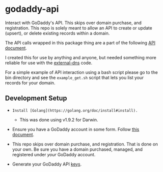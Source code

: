 # godaddy-api

Interact with GoDaddy's API.  This skips over domain purchase, and registration.  This repo is solely meant
to allow an API to create or update (upsert), or delete existing records within a domain.

The API calls wrapped in this package thing are a part of the following [API document](https://developer.godaddy.com/doc).

I created this for use by anything and anyone, but needed something more reliable for use with the [external-dns](https://github.com/kubernetes-incubator/external-dns) code.

For a simple example of API interaction using a bash script please go to the bin directory and see the `example_get.sh` script that lets you list
your records for your domain.

## Development Setup

* `Install [Golang](https://golang.org/doc/install#install).`
  -  This was done using v1.9.2 for Darwin.

* Ensure you have a GoDaddy account in some form.  Follow [this document](https://developer.godaddy.com/getstarted).

* This repo skips over domain purchase, and registration.  That is done on your own.  Be sure you have a domain purchased, managed,
  and registered under _your_ GoDaddy account.

* Generate your GoDaddy API [keys](https://developer.godaddy.com/keys/).



